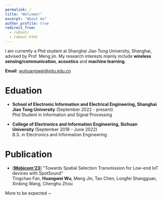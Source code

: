 ```yaml
---
permalink: /
title: "Welcome!"
excerpt: "About me"
author_profile: true
redirect_from: 
  - /about/
  - /about.html
---
```


I am currently a Phd student at Shanghai Jiao Tong University, Shanghai, advised by Prof. Meng jin. My research interests mainly include **wireless sensing/communication**, **acoustics** and **machine learning**. 

**Email**: wuhuangwei@sjtu.edu.cn


Eduation
======

- **School of Electronic Information and Electrical Engineering, Shanghai Jiao Tong University** (September 2022 - present) <br>
  Phd Student in Information and Signal Processing

- **College of Electronics and Information Engineering, Sichuan University** (September 2018 - June 2022) <br>
  B.S. in Electronics and Information Engineering


Publication
======

- [[**Mobicom'23**](https://sigmobile.org/mobicom/2023/)] "Towards Spatial Selection Transmission for Low-end IoT devices with SpotSound" <br>
Tingchao Fan, **Huangwei Wu**, Meng Jin, Tao Chen, Longfei Shangguan, Xinbing Wang, Chenghu Zhou

More to be expected ~



